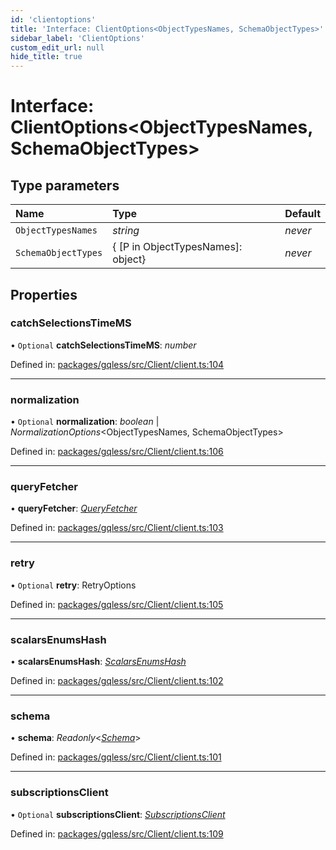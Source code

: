 ```yaml
---
id: 'clientoptions'
title: 'Interface: ClientOptions<ObjectTypesNames, SchemaObjectTypes>'
sidebar_label: 'ClientOptions'
custom_edit_url: null
hide_title: true
---
```


# Interface: ClientOptions<ObjectTypesNames, SchemaObjectTypes\>

## Type parameters

| Name                | Type                               | Default |
| :------------------ | :--------------------------------- | :------ |
| `ObjectTypesNames`  | _string_                           | _never_ |
| `SchemaObjectTypes` | { [P in ObjectTypesNames]: object} | _never_ |

## Properties

### catchSelectionsTimeMS

• `Optional` **catchSelectionsTimeMS**: _number_

Defined in: [packages/gqless/src/Client/client.ts:104](https://github.com/gqless/new_gqless/blob/master/packages/gqless/src/Client/client.ts#L104)

---

### normalization

• `Optional` **normalization**: _boolean_ \| _NormalizationOptions_<ObjectTypesNames, SchemaObjectTypes\>

Defined in: [packages/gqless/src/Client/client.ts:106](https://github.com/gqless/new_gqless/blob/master/packages/gqless/src/Client/client.ts#L106)

---

### queryFetcher

• **queryFetcher**: [_QueryFetcher_](../modules.md#queryfetcher)

Defined in: [packages/gqless/src/Client/client.ts:103](https://github.com/gqless/new_gqless/blob/master/packages/gqless/src/Client/client.ts#L103)

---

### retry

• `Optional` **retry**: RetryOptions

Defined in: [packages/gqless/src/Client/client.ts:105](https://github.com/gqless/new_gqless/blob/master/packages/gqless/src/Client/client.ts#L105)

---

### scalarsEnumsHash

• **scalarsEnumsHash**: [_ScalarsEnumsHash_](../modules.md#scalarsenumshash)

Defined in: [packages/gqless/src/Client/client.ts:102](https://github.com/gqless/new_gqless/blob/master/packages/gqless/src/Client/client.ts#L102)

---

### schema

• **schema**: _Readonly_<[_Schema_](schema.md)\>

Defined in: [packages/gqless/src/Client/client.ts:101](https://github.com/gqless/new_gqless/blob/master/packages/gqless/src/Client/client.ts#L101)

---

### subscriptionsClient

• `Optional` **subscriptionsClient**: [_SubscriptionsClient_](subscriptionsclient.md)

Defined in: [packages/gqless/src/Client/client.ts:109](https://github.com/gqless/new_gqless/blob/master/packages/gqless/src/Client/client.ts#L109)
